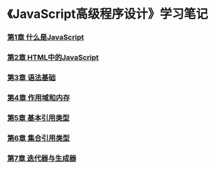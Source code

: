 # 《JavaScript高级程序设计》学习笔记
### [第1章 什么是JavaScript](https://github.com/OUDUIDUI/professional_javascript_web_developer/tree/CHAPTER1_What_Is_JavaScript)
### [第2章 HTML中的JavaScript](https://github.com/OUDUIDUI/professional_javascript_web_developer/tree/CHAPTER2_JavaScript_in_HTML)
### [第3章 语法基础](https://github.com/OUDUIDUI/professional_javascript_web_developer/tree/CHAPTER3_Language_Basics)
### [第4章 作用域和内存](https://github.com/OUDUIDUI/professional_javascript_web_developer/tree/CHAPTER4_Variable_Scope_And_Memory)
### [第5章 基本引用类型](https://github.com/OUDUIDUI/professional_javascript_web_developer/tree/CHAPTER5_Basic_Reference_Type)
### [第6章 集合引用类型](https://github.com/OUDUIDUI/professional_javascript_web_developer/tree/CHAPTER6_Collection_Reference_Types)
### [第7章 迭代器与生成器](https://github.com/OUDUIDUI/professional_javascript_web_developer/tree/CHARTER7_Iterators_And_Generators)